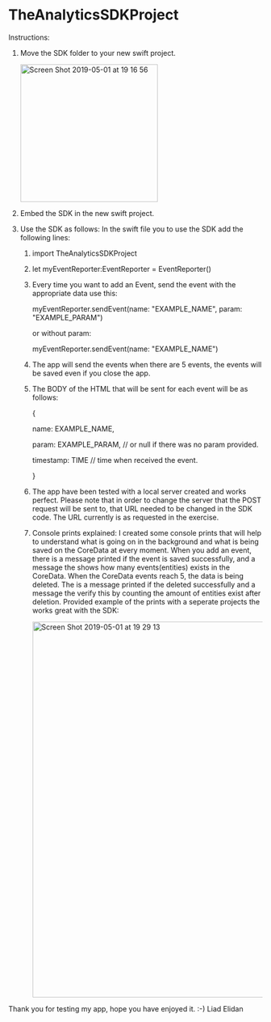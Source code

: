 # TheAnalyticsSDKProject

Instructions:

1. Move the SDK folder to your new swift project.

   <img width="272" alt="Screen Shot 2019-05-01 at 19 16 56" src="https://user-images.githubusercontent.com/19635719/57027772-f32f0900-6c45-11e9-8cf7-8b54fd8e572a.png">

2. Embed the SDK in the new swift project.
3. Use the SDK as follows:
   In the swift file you to use the SDK add the following lines:
   
   1. import TheAnalyticsSDKProject
   
   2. let myEventReporter:EventReporter = EventReporter()
   
   3. 
      Every time you want to add an Event, send the event
      with the appropriate data use this:
      
      myEventReporter.sendEvent(name: "EXAMPLE_NAME", param: "EXAMPLE_PARAM")
      
      or without param:
      
      myEventReporter.sendEvent(name: "EXAMPLE_NAME")
      
   4. The app will send the events when there are 5 events, the events will
      be saved even if you close the app.
      
   5. The BODY of the HTML that will be sent for each event will be as follows:
   
      {
      
        name: EXAMPLE_NAME,
        
        param: EXAMPLE_PARAM, // or null if there was no param provided.
        
        timestamp: TIME // time when received the event.
        
      }
      
   6. The app have been tested with a local server created and works perfect.
      Please note that in order to change the server that the POST request will
      be sent to, that URL needed to be changed in the SDK code.
      The URL currently is as requested in the exercise.
      
   7. Console prints explained:
      I created some console prints that will help to understand what is going
      on in the background and what is being saved on the CoreData at every moment.
      When you add an event, there is a message printed if the event is saved successfully, and 
      a message the shows how many events(entities) exists in the CoreData.
      When the CoreData events reach 5, the data is being deleted. The is a message printed if
      the deleted successfully and a message the verify this by counting the amount of entities
      exist after deletion.
      Provided example of the prints with a seperate projects the works great with the SDK:
      
      <img width="743" alt="Screen Shot 2019-05-01 at 19 29 13" src="https://user-images.githubusercontent.com/19635719/57028330-7a30b100-6c47-11e9-9f1f-3365da83a15b.png">


Thank you for testing my app, hope you have enjoyed it. :-)
Liad Elidan
